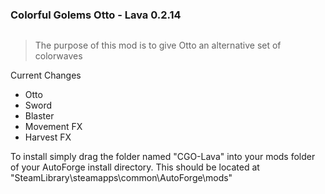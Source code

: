 ### Colorful Golems Otto - Lava 0.2.14

<img src="https://i.imgur.com/3gCUUEI.png" title="" alt="" width="">

<br>

> The purpose of this mod is to give Otto an alternative set of colorwaves

Current Changes

- Otto
- Sword
- Blaster
- Movement FX
- Harvest FX

To install simply drag the folder named "CGO-Lava" into your mods folder of your AutoForge install directory. This should be located at "SteamLibrary\steamapps\common\AutoForge\mods"